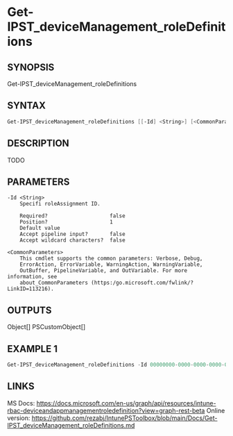 ﻿# Get-IPST_deviceManagement_roleDefinitions

## SYNOPSIS 
Get-IPST_deviceManagement_roleDefinitions

## SYNTAX
```Powershell
Get-IPST_deviceManagement_roleDefinitions [[-Id] <String>] [<CommonParameters>]
```
## DESCRIPTION
TODO
## PARAMETERS

    -Id <String>
        Specifi roleAssignment ID.
        
        Required?                    false
        Position?                    1
        Default value                
        Accept pipeline input?       false
        Accept wildcard characters?  false
        
    <CommonParameters>
        This cmdlet supports the common parameters: Verbose, Debug,
        ErrorAction, ErrorVariable, WarningAction, WarningVariable,
        OutBuffer, PipelineVariable, and OutVariable. For more information, see 
        about_CommonParameters (https:/go.microsoft.com/fwlink/?LinkID=113216). 
    




## OUTPUTS
Object[]
PSCustomObject[]
## EXAMPLE 1
```Powershell
Get-IPST_deviceManagement_roleDefinitions -Id 00000000-0000-0000-0000-000000000000
```
## LINKS 
MS Docs: https://docs.microsoft.com/en-us/graph/api/resources/intune-rbac-deviceandappmanagementroledefinition?view=graph-rest-beta
Online version: https://github.com/rezabj/IntunePSToolbox/blob/main/Docs/Get-IPST_deviceManagement_roleDefinitions.md

